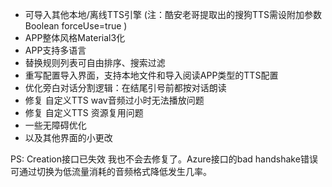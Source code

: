 - 可导入其他本地/离线TTS引擎 (注：酷安老哥提取出的搜狗TTS需设附加参数 Boolean forceUse=true )
- APP整体风格Material3化
- APP支持多语言
- 替换规则列表可自由排序、搜索过滤
- 重写配置导入界面，支持本地文件和导入阅读APP类型的TTS配置
- 优化旁白对话分割逻辑：在结尾引号前都按对话朗读
- 修复 自定义TTS wav音频过小时无法播放问题
- 修复 自定义TTS 资源复用问题
- 一些无障碍优化
- 以及其他界面的小更改

PS: Creation接口已失效 我也不会去修复了。Azure接口的bad handshake错误可通过切换为低流量消耗的音频格式降低发生几率。